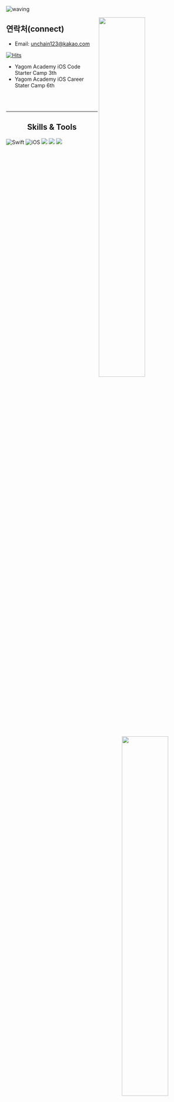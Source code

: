 
![waving](https://capsule-render.vercel.app/api?type=waving&height=200&text=iOS개발자오경식입니다&fontAlign=60&fontAlignY=40&color=gradient)

<img align="right" width="50%" src="https://github-readme-stats.vercel.app/api?username=unchain123&count_private=true"/>

<div align="center"> 
 
  <img align="right" width="50%" src="https://github-readme-stats.vercel.app/api/top-langs/?username=unchain123&theme=dracula&exclude_repo=Computer-Science-Engineering&layout=compact&langs_count=10"/></a>
  
<div align="left">
  
 ## 연락처(connect)
- Email: unchain123@kakao.com <br>
  <div align="center">
	
[![Hits](https://hits.seeyoufarm.com/api/count/incr/badge.svg?url=https%3A%2F%2Fgithub.com%2Funchain123&count_bg=%2379C83D&title_bg=%23555555&icon=&icon_color=%23E7E7E7&title=hits&edge_flat=false)](https://hits.seeyoufarm.com)


- Yagom Academy iOS Code Starter Camp 3th<br>
- Yagom Academy iOS Career Stater Camp 6th
 <br>

</div>

<br>

---  

## Skills & Tools
<div align="left">

![Swift](https://img.shields.io/badge/Swift-FA7343?style=flat-square&logo=Swift&logoColor=white) 
![iOS](https://img.shields.io/badge/iOS-222222?style=flat-square&logo=Apple&logoColor=white) 
<img src="https://img.shields.io/badge/XCode-147EFB?style=flat-square&logo=xcode&logoColor=white"/>
<img src="https://img.shields.io/badge/GitHub-181717?style=flat-square&logo=github&logoColor=white"/> 
<img src="https://img.shields.io/badge/Git-F05032?style=flat-square&logo=Git&logoColor=white"/>

  <br>
 
 
</div>

